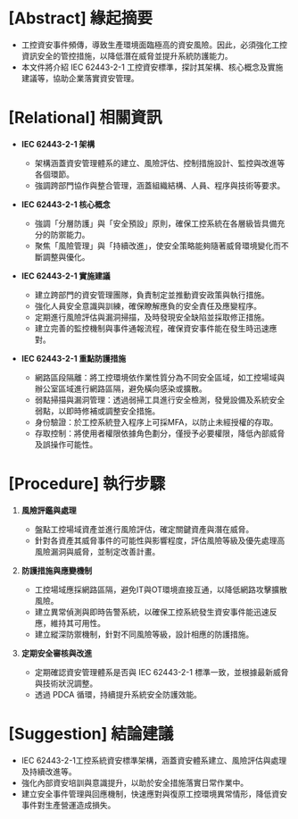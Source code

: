 # [Abstract] 緣起摘要

* 工控資安事件頻傳，導致生產環境面臨極高的資安風險。因此，必須強化工控資訊安全的管控措施，以降低潛在威脅並提升系統防護能力。
* 本文件將介紹 IEC 62443-2-1 工控資安標準，探討其架構、核心概念及實施建議等，協助企業落實資安管理。

# [Relational] 相關資訊

* **IEC 62443-2-1 架構**  
  * 架構涵蓋資安管理體系的建立、風險評估、控制措施設計、監控與改進等各個環節。
  * 強調跨部門協作與整合管理，涵蓋組織結構、人員、程序與技術等要求。
    
* **IEC 62443-2-1 核心概念**  
  * 強調「分層防護」與「安全預設」原則，確保工控系統在各層級皆具備充分的防禦能力。
  * 聚焦「風險管理」與「持續改進」，使安全策略能夠隨著威脅環境變化而不斷調整與優化。
    
* **IEC 62443-2-1 實施建議**  
  * 建立跨部門的資安管理團隊，負責制定並推動資安政策與執行措施。
  * 強化人員安全意識與訓練，確保瞭解應負的安全責任及應變程序。
  * 定期進行風險評估與漏洞掃描，及時發現安全缺陷並採取修正措施。
  * 建立完善的監控機制與事件通報流程，確保資安事件能在發生時迅速應對。

* **IEC 62443-2-1 重點防護措施**  
  * 網路區段隔離：將工控環境依作業性質分為不同安全區域，如工控場域與辦公室區域進行網路區隔，避免橫向感染或擴散。
  * 弱點掃描與漏洞管理：透過弱掃工具進行安全檢測，發覺設備及系統安全弱點，以即時修補或調整安全措施。
  * 身份驗證：於工控系統登入程序上可採MFA，以防止未經授權的存取。
  * 存取控制：將使用者權限依據角色劃分，僅授予必要權限，降低內部威脅及誤操作可能性。

# [Procedure] 執行步驟

1. **風險評鑑與處理**  
   * 盤點工控場域資產並進行風險評估，確定關鍵資產與潛在威脅。
   * 針對各資產其威脅事件的可能性與影響程度，評估風險等級及優先處理高風險漏洞與威脅，並制定改善計畫。

2. **防護措施與應變機制**
   * 工控場域應採網路區隔，避免IT與OT環境直接互通，以降低網路攻擊擴散風險。
   * 建立異常偵測與即時告警系統，以確保工控系統發生資安事件能迅速反應，維持其可用性。
   * 建立縱深防禦機制，針對不同風險等級，設計相應的防護措施。

3. **定期安全審核與改進**  
   * 定期確認資安管理體系是否與 IEC 62443-2-1 標準一致，並根據最新威脅與技術狀況調整。
   * 透過 PDCA 循環，持續提升系統安全防護效能。

# [Suggestion] 結論建議

* IEC 62443-2-1工控系統資安標準架構，涵蓋資安體系建立、風險評估與處理及持續改進等。
* 強化內部資安培訓與意識提升，以助於安全措施落實日常作業中。
* 建立安全事件管理與回應機制，快速應對與復原工控環境異常情形，降低資安事件對生產營運造成損失。


